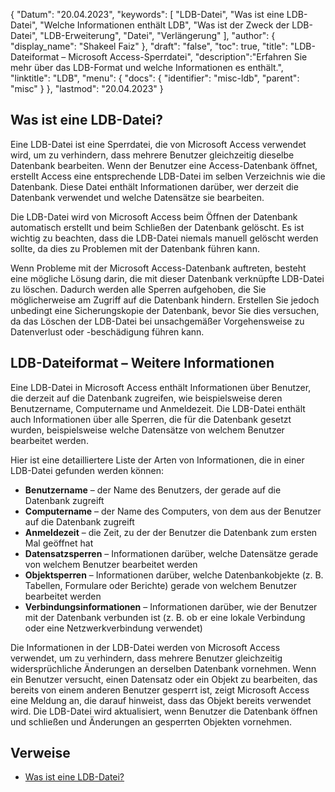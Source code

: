 {
"Datum": "20.04.2023",
  "keywords": [
"LDB-Datei",
"Was ist eine LDB-Datei",
"Welche Informationen enthält LDB",
"Was ist der Zweck der LDB-Datei",
"LDB-Erweiterung",
"Datei",
"Verlängerung"
],
  "author": {
"display_name": "Shakeel Faiz"
},
"draft": "false",
"toc": true,
"title": "LDB-Dateiformat – Microsoft Access-Sperrdatei",
  "description":"Erfahren Sie mehr über das LDB-Format und welche Informationen es enthält.",
"linktitle": "LDB",
  "menu": {
    "docs": {
      "identifier": "misc-ldb",
"parent": "misc"
}
},
"lastmod": "20.04.2023"
}

## Was ist eine LDB-Datei?

Eine LDB-Datei ist eine Sperrdatei, die von Microsoft Access verwendet wird, um zu verhindern, dass mehrere Benutzer gleichzeitig dieselbe Datenbank bearbeiten. Wenn der Benutzer eine Access-Datenbank öffnet, erstellt Access eine entsprechende LDB-Datei im selben Verzeichnis wie die Datenbank. Diese Datei enthält Informationen darüber, wer derzeit die Datenbank verwendet und welche Datensätze sie bearbeiten.

Die LDB-Datei wird von Microsoft Access beim Öffnen der Datenbank automatisch erstellt und beim Schließen der Datenbank gelöscht. Es ist wichtig zu beachten, dass die LDB-Datei niemals manuell gelöscht werden sollte, da dies zu Problemen mit der Datenbank führen kann.

Wenn Probleme mit der Microsoft Access-Datenbank auftreten, besteht eine mögliche Lösung darin, die mit dieser Datenbank verknüpfte LDB-Datei zu löschen. Dadurch werden alle Sperren aufgehoben, die Sie möglicherweise am Zugriff auf die Datenbank hindern. Erstellen Sie jedoch unbedingt eine Sicherungskopie der Datenbank, bevor Sie dies versuchen, da das Löschen der LDB-Datei bei unsachgemäßer Vorgehensweise zu Datenverlust oder -beschädigung führen kann.

## LDB-Dateiformat – Weitere Informationen

Eine LDB-Datei in Microsoft Access enthält Informationen über Benutzer, die derzeit auf die Datenbank zugreifen, wie beispielsweise deren Benutzername, Computername und Anmeldezeit. Die LDB-Datei enthält auch Informationen über alle Sperren, die für die Datenbank gesetzt wurden, beispielsweise welche Datensätze von welchem Benutzer bearbeitet werden.

Hier ist eine detailliertere Liste der Arten von Informationen, die in einer LDB-Datei gefunden werden können:

- **Benutzername** – der Name des Benutzers, der gerade auf die Datenbank zugreift
- **Computername** – der Name des Computers, von dem aus der Benutzer auf die Datenbank zugreift
- **Anmeldezeit** – die Zeit, zu der der Benutzer die Datenbank zum ersten Mal geöffnet hat
- **Datensatzsperren** – Informationen darüber, welche Datensätze gerade von welchem Benutzer bearbeitet werden
- **Objektsperren** – Informationen darüber, welche Datenbankobjekte (z. B. Tabellen, Formulare oder Berichte) gerade von welchem Benutzer bearbeitet werden
- **Verbindungsinformationen** – Informationen darüber, wie der Benutzer mit der Datenbank verbunden ist (z. B. ob er eine lokale Verbindung oder eine Netzwerkverbindung verwendet)

Die Informationen in der LDB-Datei werden von Microsoft Access verwendet, um zu verhindern, dass mehrere Benutzer gleichzeitig widersprüchliche Änderungen an derselben Datenbank vornehmen. Wenn ein Benutzer versucht, einen Datensatz oder ein Objekt zu bearbeiten, das bereits von einem anderen Benutzer gesperrt ist, zeigt Microsoft Access eine Meldung an, die darauf hinweist, dass das Objekt bereits verwendet wird. Die LDB-Datei wird aktualisiert, wenn Benutzer die Datenbank öffnen und schließen und Änderungen an gesperrten Objekten vornehmen.

## Verweise
* [Was ist eine LDB-Datei?](https://learn.microsoft.com/en-us/office/troubleshoot/access/ldb-file-description)

